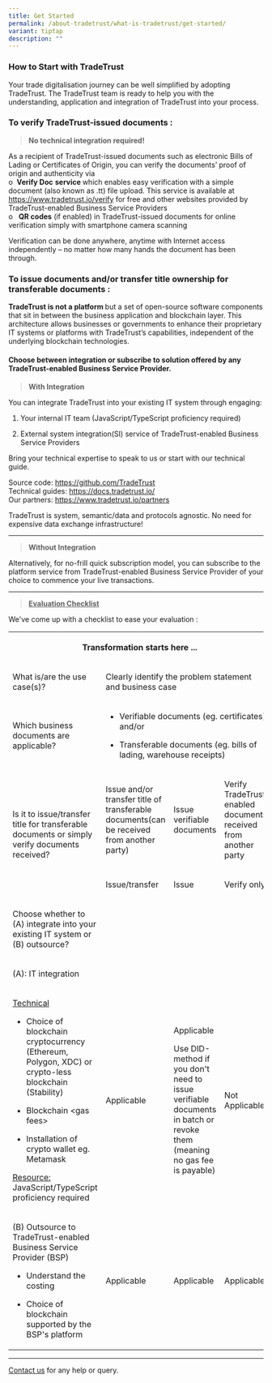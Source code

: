 ```yaml
---
title: Get Started
permalink: /about-tradetrust/what-is-tradetrust/get-started/
variant: tiptap
description: ""
---
```

<h3><strong>How to Start with TradeTrust</strong></h3>
<p>Your trade digitalisation journey can be well simplified by adopting TradeTrust.
The TradeTrust team is ready to help you with the understanding, application
and integration of TradeTrust into your process.</p>
<h3><strong>To verify TradeTrust-issued documents :</strong></h3>
<blockquote>
<p><strong>No technical integration required!</strong>
</p>
</blockquote>
<p>As a recipient of TradeTrust-issued documents such as electronic Bills
of Lading or Certificates of Origin, you can verify the documents’ proof
of origin and authenticity via
<br>o&nbsp;&nbsp;<strong>Verify Doc</strong>  <strong>service </strong>which
enables easy verification with a simple document (also known as .tt) file
upload. This service is available at <a href="https://www.tradetrust.io/verify" rel="noopener noreferrer nofollow" target="_blank">https://www.tradetrust.io/verify</a> for
free and other websites provided by TradeTrust-enabled Business Service
Providers
<br>o&nbsp;&nbsp; <strong>QR codes</strong> (if enabled) in TradeTrust-issued
documents for online verification simply with smartphone camera scanning</p>
<p>Verification can be done anywhere, anytime with Internet access independently
– no matter how many hands the document has been through.</p>
<p></p>
<h3><strong>To issue documents and/or transfer title ownership for transferable documents :</strong></h3>
<p><strong>TradeTrust is not a platform </strong>but a set of open-source
software components that sit in between the business application and blockchain
layer. This architecture allows businesses or governments to enhance their
proprietary IT systems or platforms with TradeTrust’s capabilities, independent
of the underlying blockchain technologies.</p>
<h4>Choose between integration or subscribe to solution offered by any TradeTrust-enabled Business Service Provider.</h4>
<h4></h4>
<blockquote>
<p><strong>With Integration</strong>
</p>
</blockquote>
<p>You can integrate TradeTrust into your existing IT system through engaging:</p>
<ol data-tight="true" class="tight">
<li>
<p>Your internal IT team (JavaScript/TypeScript proficiency required)</p>
</li>
<li>
<p>External system integration(SI) service of TradeTrust-enabled Business
Service Providers</p>
</li>
</ol>
<p>Bring your technical expertise to speak to us or start with our technical
guide.</p>
<p>Source code: <a href="https://github.com/TradeTrust" rel="noopener noreferrer nofollow" target="_blank">https://github.com/TradeTrust</a> 
<br>Technical guides: <a href="https://docs.tradetrust.io/" rel="noopener noreferrer nofollow" target="_blank">https://docs.tradetrust.io/</a> 
<br>Our partners: <a href="https://www.tradetrust.io/partners" rel="noopener noreferrer nofollow" target="_blank">https://www.tradetrust.io/partners</a>
</p>
<p>TradeTrust is system, semantic/data and protocols agnostic. No need for
expensive data exchange infrastructure!</p>
<hr>
<p></p>
<blockquote>
<p><strong>Without Integration</strong>
</p>
</blockquote>
<p>Alternatively, for no-frill quick subscription model, you can subscribe
to the platform service from TradeTrust-enabled Business Service Provider
of your choice to commence your live transactions.</p>
<hr>
<p></p>
<blockquote>
<p><strong><u>Evaluation Checklist</u></strong>
</p>
</blockquote>
<p>We've come up with a checklist to ease your evaluation :</p>
<table style="minWidth: 100px">
<colgroup>
<col>
<col>
<col>
<col>
</colgroup>
<tbody>
<tr>
<th rowspan="1" colspan="4">
<p>Transformation starts here ...</p>
</th>
</tr>
<tr>
<td rowspan="1" colspan="1">
<p>What is/are the use case(s)?</p>
</td>
<td rowspan="1" colspan="3">
<p>Clearly identify the problem statement and business case</p>
</td>
</tr>
<tr>
<td rowspan="1" colspan="1">
<p>Which business documents are applicable?</p>
</td>
<td rowspan="1" colspan="3">
<ul data-tight="true" class="tight">
<li>
<p>Verifiable documents (eg. certificates) and/or</p>
</li>
<li>
<p>Transferable documents (eg. bills of lading, warehouse receipts)</p>
</li>
</ul>
</td>
</tr>
<tr>
<td rowspan="2" colspan="1">
<p>Is it to issue/transfer title for transferable documents or simply verify
documents received?</p>
</td>
<td rowspan="1" colspan="1">
<p>Issue and/or transfer title of transferable documents(can be received
from another party)</p>
</td>
<td rowspan="1" colspan="1">
<p>Issue verifiable documents</p>
</td>
<td rowspan="1" colspan="1">
<p>Verify TradeTrust enabled documents received from another party</p>
</td>
</tr>
<tr>
<td rowspan="1" colspan="1">
<p>Issue/transfer</p>
</td>
<td rowspan="1" colspan="1">
<p>Issue</p>
</td>
<td rowspan="1" colspan="1">
<p>Verify only</p>
</td>
</tr>
<tr>
<td rowspan="1" colspan="1">
<p>Choose whether to (A) integrate into your existing IT system or (B) outsource?</p>
</td>
<td rowspan="1" colspan="1">
<p></p>
</td>
<td rowspan="1" colspan="1">
<p></p>
</td>
<td rowspan="1" colspan="1">
<p></p>
</td>
</tr>
<tr>
<td rowspan="1" colspan="1">
<p>(A): IT integration</p>
</td>
<td rowspan="1" colspan="1">
<p></p>
</td>
<td rowspan="1" colspan="1">
<p></p>
</td>
<td rowspan="1" colspan="1">
<p></p>
</td>
</tr>
<tr>
<td rowspan="1" colspan="1">
<p><u>Technical</u>
</p>
<ul data-tight="true" class="tight">
<li>
<p>Choice of blockchain cryptocurrency (Ethereum, Polygon, XDC) or crypto-less
blockchain (Stability)</p>
</li>
<li>
<p>Blockchain &lt;gas fees&gt;</p>
</li>
<li>
<p>Installation of crypto wallet eg. Metamask</p>
<p></p>
</li>
</ul>
<p><u>Resource:</u> 
<br>JavaScript/TypeScript proficiency required</p>
</td>
<td rowspan="1" colspan="1">
<p>Applicable</p>
</td>
<td rowspan="1" colspan="1">
<p>Applicable</p>
<p></p>
<p>Use DID-method if you don't need to issue verifiable documents in batch
or revoke them (meaning no gas fee is payable)</p>
<p></p>
</td>
<td rowspan="1" colspan="1">
<p>Not Applicable</p>
</td>
</tr>
<tr>
<td rowspan="1" colspan="1">
<p>(B) Outsource to TradeTrust-enabled Business Service Provider (BSP)</p>
<ul data-tight="true" class="tight">
<li>
<p>Understand the costing</p>
</li>
<li>
<p>Choice of blockchain supported by the BSP's platform</p>
</li>
</ul>
</td>
<td rowspan="1" colspan="1">
<p>Applicable</p>
</td>
<td rowspan="1" colspan="1">
<p>Applicable</p>
</td>
<td rowspan="1" colspan="1">
<p>Applicable</p>
</td>
</tr>
</tbody>
</table>
<hr>
<p></p>
<p><a href="https://form.gov.sg/635f32c5001b2d0011fff09b" rel="noopener noreferrer nofollow" target="_blank">Contact us</a> for
any help or query.</p>